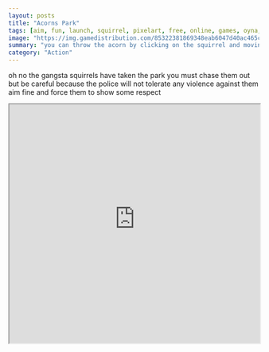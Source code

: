 ```yaml
---
layout: posts
title: "Acorns Park"
tags: [aim, fun, launch, squirrel, pixelart, free, online, games, oyna, game, free, games, play, play, games]
image: "https://img.gamedistribution.com/85322381869348eab6047d40ac465c23.jpg"
summary: "you can throw the acorn by clicking on the squirrel and moving away the cursor the arrow will show you the direction and the force of the launch hit every gangsta squirrel in the level but avoid to hit police squirrels you can use the objects of the level to hit others squirrels  free online games oyna game free games play play games"
category: "Action"
---
```


oh no the gangsta squirrels have taken the park you must chase them out but be careful because the police will not tolerate any violence against them aim fine and force them to show some respect

<iframe width="100%" height="480px;" src="https://html5.gamedistribution.com/85322381869348eab6047d40ac465c23/"></iframe>